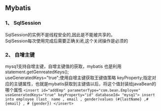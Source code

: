 ## Mybatis
### 1、 SqlSession
 SqlSession的实例不是线程安全的,因此是不能被共享的。
<br> SqlSession每次使用完成后需要正确关闭,这个关闭操作是必须的
### 2、 自增主键
 mysq1支持自增主键，自增主键值的获取，mybatis 也是利用statement.getGenreatedKeys();
<br> useGeneratedKeys="true";使用自增主键获取王键值策略
 keyProperty;指定对应的主键属性，也就是mybatis获取到主键值以后，将这个值封装给javaBean的哪个属性 
        ```
        <insert id="addEmp" parameterType="com.bean.Employee" useGeneratedKeys="true" keyProperty="id" databaseId= "mysq1">
            insert into employee (last_ name , email , gender)values (#{lastName} ,# {email} , # {gender})
        </insert>
        ```
      
        
      

      
